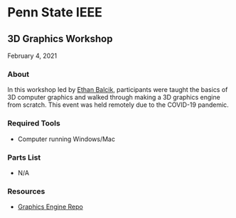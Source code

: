# Penn State IEEE
## 3D Graphics Workshop
February 4, 2021

### About 
In this workshop led by [Ethan Balcik](https://github.com/whatsacomputertho), participants were taught the basics of 3D computer graphics and walked through making a 3D graphics engine from scratch. This event was held remotely due to the COVID-19 pandemic.

### Required Tools
- Computer running Windows/Mac

### Parts List
- N/A

### Resources
- [Graphics Engine Repo](https://github.com/whatsacomputertho/IEEE-Graphics-Workshop)

